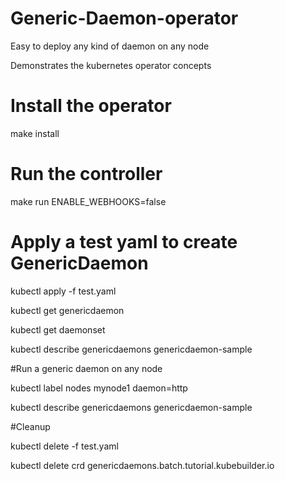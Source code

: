 # Generic-Daemon-operator
Easy to deploy any kind of daemon on any node

Demonstrates the kubernetes operator concepts

# Install the operator
make install

# Run the controller
make run ENABLE_WEBHOOKS=false

# Apply a test yaml to create GenericDaemon

kubectl apply -f test.yaml

kubectl get genericdaemon

kubectl get daemonset

kubectl describe genericdaemons genericdaemon-sample

#Run a generic daemon on any node

kubectl label nodes mynode1 daemon=http

kubectl describe genericdaemons genericdaemon-sample

#Cleanup

kubectl delete -f test.yaml

kubectl delete crd genericdaemons.batch.tutorial.kubebuilder.io 
